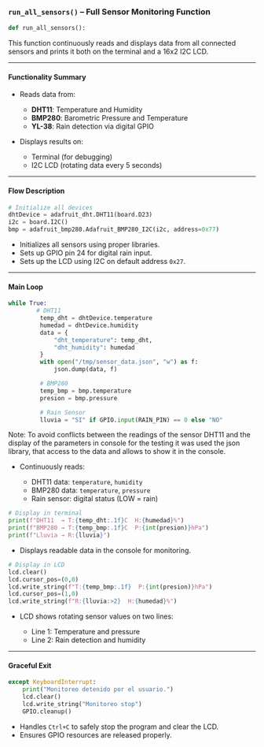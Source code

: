 ### `run_all_sensors()` – Full Sensor Monitoring Function

```python
def run_all_sensors():
```

This function continuously reads and displays data from all connected sensors and prints it both on the terminal and a 16x2 I2C LCD.

---

#### **Functionality Summary**

* Reads data from:

  * **DHT11**: Temperature and Humidity
  * **BMP280**: Barometric Pressure and Temperature
  * **YL-38**: Rain detection via digital GPIO
* Displays results on:

  * Terminal (for debugging)
  * I2C LCD (rotating data every 5 seconds)


---

#### **Flow Description**

```python
# Initialize all devices
dhtDevice = adafruit_dht.DHT11(board.D23)
i2c = board.I2C()
bmp = adafruit_bmp280.Adafruit_BMP280_I2C(i2c, address=0x77)
```

* Initializes all sensors using proper libraries.
* Sets up GPIO pin 24 for digital rain input.
* Sets up the LCD using I2C on default address `0x27`.

---

#### **Main Loop**

```python
while True: 
        # DHT11
         temp_dht = dhtDevice.temperature
         humedad = dhtDevice.humidity
         data = {
             "dht_temperature": temp_dht,
             "dht_humidity": humedad
         }
         with open("/tmp/sensor_data.json", "w") as f:
             json.dump(data, f)

         # BMP280
         temp_bmp = bmp.temperature
         presion = bmp.pressure

         # Rain Sensor
         lluvia = "SI" if GPIO.input(RAIN_PIN) == 0 else "NO"
```
Note: To avoid conflicts between the readings of the sensor DHT11 and the display of the parameters in console for the testing it was used the json library, that access to the data and allows to show it in the console. 

* Continuously reads:

  * DHT11 data: `temperature`, `humidity`
  * BMP280 data: `temperature`, `pressure`
  * Rain sensor: digital status (LOW = rain)

```python
# Display in terminal
print(f"DHT11  → T:{temp_dht:.1f}C  H:{humedad}%")
print(f"BMP280 → T:{temp_bmp:.1f}C  P:{int(presion)}hPa")
print(f"Lluvia → R:{lluvia}")
```

* Displays readable data in the console for monitoring.

```python
# Display in LCD
lcd.clear()
lcd.cursor_pos=(0,0)
lcd.write_string(f"T:{temp_bmp:.1f}  P:{int(presion)}hPa")
lcd.cursor_pos=(1,0)
lcd.write_string(f"R:{lluvia:>2}  H:{humedad}%")
```

* LCD shows rotating sensor values on two lines:

  * Line 1: Temperature and pressure
  * Line 2: Rain detection and humidity

---

#### **Graceful Exit**

```python
except KeyboardInterrupt:
    print("Monitoreo detenido por el usuario.")
    lcd.clear()
    lcd.write_string("Monitoreo stop")
    GPIO.cleanup()
```

* Handles `Ctrl+C` to safely stop the program and clear the LCD.
* Ensures GPIO resources are released properly.


